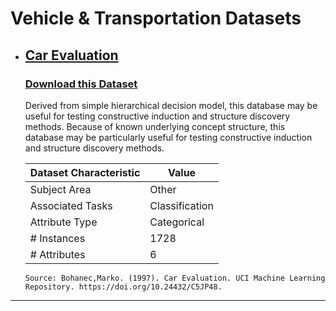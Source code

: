 # Vehicle & Transportation Datasets

* ## [Car Evaluation](https://archive.ics.uci.edu/dataset/19/car+evaluation)
  ### [Download this Dataset](https://archive.ics.uci.edu/static/public/19/car+evaluation.zip)

  Derived from simple hierarchical decision model, this database may be useful for testing constructive induction and structure discovery methods.
  Because of known underlying concept structure, this database may be particularly useful for testing constructive induction and structure discovery methods.

  | Dataset Characteristic | Value    |
  |-----------------------|----------|
  | Subject Area          | Other    |
  | Associated Tasks      | Classification |
  | Attribute Type        | Categorical |
  | # Instances           | 1728     |
  | # Attributes          | 6        |

      Source: Bohanec,Marko. (1997). Car Evaluation. UCI Machine Learning Repository. https://doi.org/10.24432/C5JP48.

---


